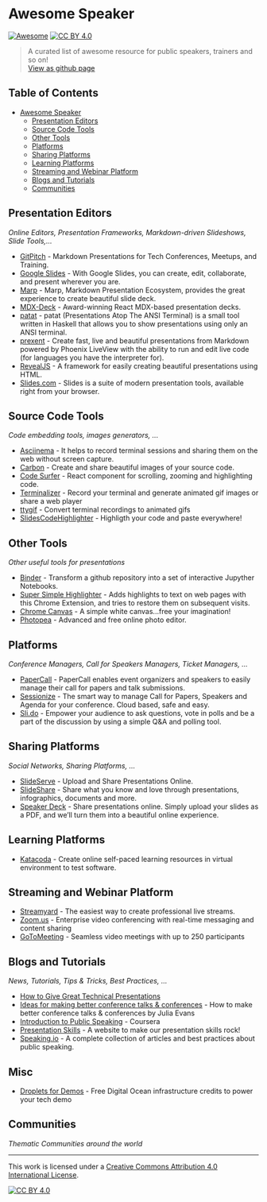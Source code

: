 # Awesome Speaker 
[![Awesome](https://cdn.rawgit.com/sindresorhus/awesome/d7305f38d29fed78fa85652e3a63e154dd8e8829/media/badge.svg)](https://github.com/sindresorhus/awesome#readme) [![CC BY 4.0][cc-by-shield]][cc-by]
> A curated list of awesome resource for public speakers, trainers and so on!  
[View as github page](https://fsciuti.github.io/awesome-speaker)

## Table of Contents
- [Awesome Speaker](#awesome-speaker)
    - [Presentation Editors](#presentation-editors)
    - [Source Code Tools](#source-code-tools)
    - [Other Tools](#other-tools)
    - [Platforms](#platforms)
    - [Sharing Platforms](#sharing-platforms)
    - [Learning Platforms](#learning-platforms)
    - [Streaming and Webinar Platform](#streaming-and-webinar-platform)
    - [Blogs and Tutorials](#blogs-and-tutorials)
    - [Communities](#communities)    

## Presentation Editors
*Online Editors, Presentation Frameworks, Markdown-driven Slideshows, Slide Tools,...*
- [GitPitch](https://gitpitch.com/) - Markdown Presentations for Tech Conferences, Meetups, and Training.
- [Google Slides](https://www.google.it/intl/en/slides/about/) - With Google Slides, you can create, edit, collaborate, and present wherever you are.
- [Marp](https://marp.app/) - Marp, Markdown Presentation Ecosystem, provides the great experience to create beautiful slide deck.
- [MDX-Deck](https://github.com/jxnblk/mdx-deck) - Award-winning React MDX-based presentation decks.
- [patat](https://github.com/jaspervdj/patat) - patat (Presentations Atop The ANSI Terminal) is a small tool written in Haskell that allows you to show presentations using only an ANSI terminal.
- [prexent](https://github.com/fiqus/prexent) - Create fast, live and beautiful presentations from Markdown powered by Phoenix LiveView with the ability to run and edit live code (for languages you have the interpreter for).
- [RevealJS](https://revealjs.com/) - A framework for easily creating beautiful presentations using HTML.
- [Slides.com](https://slides.com/) - Slides is a suite of modern presentation tools, available right from your browser.

## Source Code Tools
*Code embedding tools, images generators, ...*
- [Asciinema](https://asciinema.org/) - It helps to record terminal sessions and sharing them on the web without screen capture. 
- [Carbon](https://carbon.now.sh/) - Create and share beautiful images of your source code.
- [Code Surfer](https://github.com/pomber/code-surfer) - React component for scrolling, zooming and highlighting code.
- [Terminalizer](https://terminalizer.com/) - Record your terminal and generate animated gif images or share a web player
- [ttygif](https://github.com/icholy/ttygif) - Convert terminal recordings to animated gifs
- [SlidesCodeHighlighter](https://romannurik.github.io/SlidesCodeHighlighter/) - Highligth your code and paste everywhere!

## Other Tools
*Other useful tools for presentations*
- [Binder](https://mybinder.org/) - Transform a github repository into a set of interactive Jupyther Notebooks.
- [Super Simple Highlighter](https://chrome.google.com/webstore/detail/super-simple-highlighter/hhlhjgianpocpoppaiihmlpgcoehlhio) - Adds highlights to text on web pages with this Chrome Extension, and tries to restore them on subsequent visits.
- [Chrome Canvas](https://canvas.apps.chrome/) - A simple white canvas...free your imagination!
- [Photopea](https://photopea.com) - Advanced and free online photo editor.

## Platforms
*Conference Managers, Call for Speakers Managers, Ticket Managers, ...*
- [PaperCall](https://www.papercall.io/) - PaperCall enables event organizers and speakers to easily manage their call for papers and talk submissions.
- [Sessionize](https://sessionize.com/) - The smart way to manage Call for Papers, Speakers and Agenda for your conference. Cloud based, safe and easy.
- [Sli.do](https://www.sli.do/) - Empower your audience to ask questions, vote in polls and be a part of the discussion by using a simple Q&A and polling tool.

## Sharing Platforms
*Social Networks, Sharing Platforms, ...*
- [SlideServe](https://www.slideserve.com) - Upload and Share Presentations Online.
- [SlideShare](https://www.slideshare.net/) - Share what you know and love through presentations, infographics, documents and more.
- [Speaker Deck](https://speakerdeck.com/) - Share presentations online. Simply upload your slides as a PDF, and we’ll turn them into a beautiful online experience.

## Learning Platforms
- [Katacoda](https://katacoda.com/) - Create online self-paced learning resources in virtual environment to test software. 

## Streaming and Webinar Platform
- [Streamyard](https://streamyard.com/) - The easiest way to create professional live streams.
- [Zoom.us](https://zoom.us/) - Enterprise video conferencing with real-time messaging and content sharing
- [GoToMeeting](https://www.gotomeeting.com/en-gb) -  Seamless video meetings with up to 250 participants

## Blogs and Tutorials
*News, Tutorials, Tips & Tricks, Best Practices, ...*
- [How to Give Great Technical Presentations](https://dev.to/stephenfluin/how-to-give-great-technical-presentations-2j76)
- [Ideas for making better conference talks & conferences](https://jvns.ca/blog/2016/06/06/make-better-conference-talks/) - 
How to make better conference talks & conferences by Julia Evans
- [Introduction to Public Speaking](https://www.coursera.org/learn/public-speaking) - Coursera
- [Presentation Skills](https://presentationskills.me/) -  A website to make our presentation skills rock!
- [Speaking.io](https://speaking.io/) - A complete collection of articles and best practices about public speaking.

## Misc
- [Droplets for Demos](https://www.digitalocean.com/droplets-for-demos/) - Free Digital Ocean infrastructure credits to power your tech demo

## Communities
*Thematic Communities around the world*

---
This work is licensed under a [Creative Commons Attribution 4.0 International
License][cc-by].

[![CC BY 4.0][cc-by-image]][cc-by]

[cc-by]: http://creativecommons.org/licenses/by/4.0/
[cc-by-image]: https://i.creativecommons.org/l/by/4.0/88x31.png
[cc-by-shield]: https://img.shields.io/badge/License-CC%20BY%204.0-lightgrey.svg
